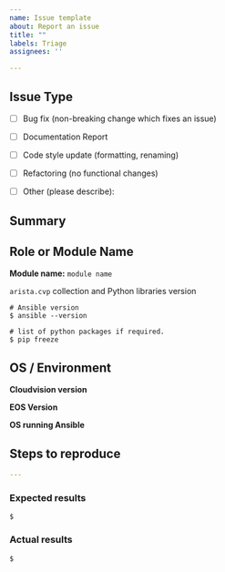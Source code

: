 ```yaml
---
name: Issue template
about: Report an issue
title: ""
labels: Triage
assignees: ''

---
```


<!---
Verify first that your issue/request is not already reported on GitHub. -->

## Issue Type

<!--- What types of changes does your code introduce? Put an `x` in all the boxes that apply: -->
- [ ] Bug fix (non-breaking change which fixes an issue)
- [ ] Documentation Report
- [ ] Code style update (formatting, renaming)
- [ ] Refactoring (no functional changes)
- [ ] Other (please describe):


## Summary

<!--- Explain the problem briefly -->

## Role or Module Name

<!--- Insert, BELOW THIS COMMENT, the name of the module, plugin, task or feature
-->

__Module name:__ `module name`

`arista.cvp` collection and Python libraries version

<!--- Paste, BELOW THIS COMMENT, verbatim output from "ansible --version" and  "pip freeze" between quotes below Also provide the version of arista.avd collection-->

```shell
# Ansible version
$ ansible --version

# list of python packages if required.
$ pip freeze

```

## OS / Environment

__Cloudvision version__

<!-- Define which CVP version is your target -->

__EOS Version__

<!-- Define which version of EOS and which platform you are using -->

__OS running Ansible__

<!-- Define which OS and version you use to run ansible -->


## Steps to reproduce
<!--- For bugs, show exactly how to reproduce the problem, using a minimal test-case.
For new features, show how the feature would be used. -->

<!--- Paste example playbooks or commands between quotes below -->
```yaml
---
```

<!--- You can also paste gist.github.com links for larger files -->

### Expected results

<!--- What did you expect to happen when running the steps above? -->

```shell
$
```

### Actual results
<!--- What actually happened? If possible run with extra verbosity (-vvvv) -->

<!--- Paste verbatim command output between quotes below -->
```shell
$
```
